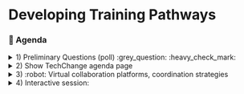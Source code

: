 # Developing Training Pathways
### :scroll: Agenda

<details>
  <summary>1) Preliminary Questions (poll) :grey_question: :heavy_check_mark: </summary>

<pre>    1) I consider myself to be an introvert (score 1), and <b>not</b> an extrovert (score 5) 
</pre>    
  
[![](https://api.gh-polls.com/poll/01E4W3BE2A0TPVY6AAK1EZ8JB1/1.%20Strongly%20agree)](https://api.gh-polls.com/poll/01E4W3BE2A0TPVY6AAK1EZ8JB1/1.%20Strongly%20agree/vote)
[![](https://api.gh-polls.com/poll/01E4W3BE2A0TPVY6AAK1EZ8JB1/2.%20Somewhat%20agree)](https://api.gh-polls.com/poll/01E4W3BE2A0TPVY6AAK1EZ8JB1/2.%20Somewhat%20agree/vote)
[![](https://api.gh-polls.com/poll/01E4W3BE2A0TPVY6AAK1EZ8JB1/3.%20Neutral)](https://api.gh-polls.com/poll/01E4W3BE2A0TPVY6AAK1EZ8JB1/3.%20Neutral/vote)
[![](https://api.gh-polls.com/poll/01E4W3BE2A0TPVY6AAK1EZ8JB1/4.%20Somewhat%20disagree)](https://api.gh-polls.com/poll/01E4W3BE2A0TPVY6AAK1EZ8JB1/4.%20Somewhat%20disagree/vote)
[![](https://api.gh-polls.com/poll/01E4W3BE2A0TPVY6AAK1EZ8JB1/5.%20Strongly%20disagree)](https://api.gh-polls.com/poll/01E4W3BE2A0TPVY6AAK1EZ8JB1/5.%20Strongly%20disagree/vote)

<pre>  2) I currently develop trainings on a regular basis? </pre>
[![](https://api.gh-polls.com/poll/01E4XQN0E1W2YPXQ99RPCARYSX/1.%20Strongly%20agree)](https://api.gh-polls.com/poll/01E4XQN0E1W2YPXQ99RPCARYSX/1.%20Strongly%20agree/vote)
[![](https://api.gh-polls.com/poll/01E4XQN0E1W2YPXQ99RPCARYSX/2.%20Somewhat%20agree)](https://api.gh-polls.com/poll/01E4XQN0E1W2YPXQ99RPCARYSX/2.%20Somewhat%20agree/vote)
[![](https://api.gh-polls.com/poll/01E4XQN0E1W2YPXQ99RPCARYSX/3.%20Neutral)](https://api.gh-polls.com/poll/01E4XQN0E1W2YPXQ99RPCARYSX/3.%20Neutral/vote)
[![](https://api.gh-polls.com/poll/01E4XQN0E1W2YPXQ99RPCARYSX/4.%20Somewhat%20disagree)](https://api.gh-polls.com/poll/01E4XQN0E1W2YPXQ99RPCARYSX/4.%20Somewhat%20disagree/vote)
[![](https://api.gh-polls.com/poll/01E4XQN0E1W2YPXQ99RPCARYSX/5.%20Strongly%20disagree)](https://api.gh-polls.com/poll/01E4XQN0E1W2YPXQ99RPCARYSX/5.%20Strongly%20disagree/vote)


[Website used to generate poll](https://app.gh-polls.com/ "GitHub poll app")

</details>

<details>
  <summary>2) Show TechChange agenda page </summary>
  <ol type="a">
  <li>Run through</li>
  <li>Google Docs</li>
  <li>Mural</li>
  <li>Github Surveys/ Google forms</li>
</ol>     
</details>

<details>
  <summary>3) :robot: Virtual collaboration platforms, coordination strategies </summary>
  <ol type="a">
  <li>something</li>
  <li>something else</li>
  <li>more stuff</li>
  <li>last thing</li>
</ol>    
    <details>
<summary> More stuff collapsed :grinning: </summary>

blah blah blah
</details>
</details>

<details>
  <summary>4) Interactive session: </summary>
  
[![](https://api.gh-polls.com/poll/01E4VXNASD25Z386XK63T0KGE7/test1)](https://api.gh-polls.com/poll/01E4VXNASD25Z386XK63T0KGE7/test1/vote)
[![](https://api.gh-polls.com/poll/01E4VXNASD25Z386XK63T0KGE7/test2)](https://api.gh-polls.com/poll/01E4VXNASD25Z386XK63T0KGE7/test2/vote)
[![](https://api.gh-polls.com/poll/01E4VXNASD25Z386XK63T0KGE7/test3)](https://api.gh-polls.com/poll/01E4VXNASD25Z386XK63T0KGE7/test3/vote)


</details>
